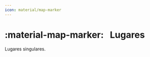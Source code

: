 ```yaml
---
icon: material/map-marker
---
```


# :material-map-marker: &nbsp; Lugares

Lugares singulares.

<div id="map" style="height: 400px;"></div>

<script>
  // Initialize map centered on your area
  var map = L.map('map').setView([43.16565732830929, -2.274142884298308], 10);

  // Add base tiles (OpenStreetMap)
  L.tileLayer('https://{s}.tile.openstreetmap.org/{z}/{x}/{y}.png', {
    attribution: '&copy; OpenStreetMap contributors'
  }).addTo(map);

  // Add markers for each shop
  var sites = [
    { name: "Manantial", address: "Nacedero del Urola", coords: [42.9779253, -2.3396750] },
    { name: "Pozo", address: "Excavación nº5 del túnel de Oazurza", coords: [42.98462521497178, -2.318074763432768] },
    { name: "Túmulo", address: "Cantera Harrobizabal", coords: [42.999534, -2.320591] },
    { name: "Mojón", address: "Sel de Jarondo", coords: [42.9938508160, -2.3675153130] },
    { name: "Mina", address: "Mina de lignito Sin Nombre", coords: [43.24122523019918, -2.2383105208115057] },
    { name: "Recta", address: "Tramo largo de túneles y puentes", coords: [43.141464368796534, -2.3487246281929615] },
    { name: "Túnel", address: "En curva", coords: [43.14910961249978, -2.342144625797001] },
    { name: "Barrera", address: "Puerta envallada del ferrocarril de Patricio", coords: [43.06012407176739, -2.3322551730976193] },
    { name: "Cueva", address: "Balezulo", coords: [43.29975772059388, -2.2644531142377136] },
    { name: "Roca", address: "Afloramiento volcánico", coords: [43.10283720454385, -2.3172006958871574] },
    { name: "Landart", address: "Obra artística de Luis Lazkano", coords: [43.26418215585415, -2.2548273256682925] },
  ];

  sites.forEach(site => {
    L.marker(site.coords)
      .addTo(map)
      .bindPopup(`<b>${site.name}</b><br>${site.address}`)
      .bindTooltip(site.name, { 
        permanent: true, 
        direction: 'right',   // can be 'top', 'bottom', 'left', 'right', or 'auto'
        offset: [5, 0],       // slight horizontal offset
        opacity: 0.8          // optional, to make it less intrusive
      });
  });
</script>